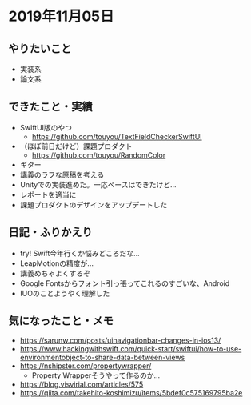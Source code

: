 # 2019年11月05日

## やりたいこと

- 実装系
- 論文系

## できたこと・実績

- SwiftUI版のやつ
  - https://github.com/touyou/TextFieldCheckerSwiftUI
- （ほぼ前日だけど）課題プロダクト
  - https://github.com/touyou/RandomColor
- ギター
- 講義のラフな原稿を考える
- Unityでの実装進めた。一応ベースはできたけど...
- レポートを適当に
- 課題プロダクトのデザインをアップデートした

## 日記・ふりかえり

- try! Swift今年行くか悩みどころだな...
- LeapMotionの精度が...
- 講義めちゃよくするぞ
- Google Fontsからフォント引っ張ってこれるのすごいな、Android
- IUOのことようやく理解した

## 気になったこと・メモ

- https://sarunw.com/posts/uinavigationbar-changes-in-ios13/
- https://www.hackingwithswift.com/quick-start/swiftui/how-to-use-environmentobject-to-share-data-between-views
- https://nshipster.com/propertywrapper/
  - Property Wrapperそうやって作るのか...
- https://blog.visvirial.com/articles/575
- https://qiita.com/takehito-koshimizu/items/5bdef0c575169795ba2e
